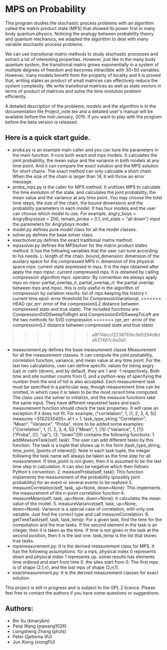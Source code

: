 MPS on Probability
===

This program studies the stochastic process problems with an algorithm called the matrix product state (MPS) that showed its power first in many body quantum physics. Noticing the analogy between probability theory and quantum mechanics, we adapted the algorithm to deal with many variable stochastic process problems.

We can use transitional matrix methods to study stochastic processes and extract a lot of interesting properties. However, just like in the many body quantum system, the transitional matrix grows exponentially in a system of multiple degrees of freedom and becomes intractible with 30~50 variables. However, many models benefit from the property of locality and it is proved that, writing states as product of small matrices can effectively reduce the system complexity. We write transitional matrices as well as state vectors in terms of product of matrices and solve the time evolution problem efficiently.

A detailed description of the problems, models and the algorithm is in the documentation file Project_note.tex and a detailed user's manual will be available before the mid-January, 2015. If you want to play with the program before the beta version is released. 

Here is a quick start guide.
---
* proba.py is an example main caller and you can tune the parameters in the main function. It runs both exact and mps models. It calculates the joint probability, the mean value and the variance in both models at any time point. And it can compare the exact solution and the MPS solution for short chains. The exact method can only calculate a short chain. When the size of the chain is larger than 14, it will throw an error message.
* proba_mps.py is the caller for MPS method. It unitlizes MPS to calculate the time evolution of the state, and calculates the joint probability, the mean value and the variance at any time point. You may choose the total time steps, the size of the chain, the bound dimensions and the probability parameters in each model. It has four models and the user can choose which model to use. For example, angry_boys = AngryBoys(size = 200, remain_proba = 0.1, init_state = "all down") input the parameters for Angryboys model.
* model.py defines pure model class for all the model classes. 
* solver.py defines the base solver class. 
* exactsolver.py defines the exact traditional matrix method.
* mpssolver.py defines the MPSsolver for the matrix product states method. It has the following variables that the user can tune according to his needs. 
    L: length of the chain. 
    bound_dimension: dimension of the auxilary space for the compressed MPS
    n: dimension of the physical space
    mps: current state expressed in mps. It is the mps obtained after apply the mpo
    mpsc: current compressed mps. It is obtained by calling compression algorithm
    mpo: operator. By convention we always apply mpo on mpsc
    partial_overlap_lr, partial_overlap_rl: the partial overlap between mps and mpsc. this is only useful in the algorithm of compression by variation
    results: list of mps keeping the history
    t: current time
    epsil: error threshold for CompressionVariational.
<<<<<<< HEAD
    cpr_err: error of the compression(L2 distance between compressed state and true state).
The included functions are:
CompressionSVDSweepToRight and CompressionSVDSweepToLeft are the two methods for SVD compression
=======
    cpr_err: error of the compression(L2 distance between compressed state and true state)
>>>>>>> a8f74bccf2238781bc9e5294d8da637467c4a2b0

* measurement.py defines the base measurement classe Measurement for all the measurement classes. It can compute the joint probability, correlation function, variance, and mean value at any time point. For the last two calculations, user can define specific values for being angry (up) or calm (down), and by default, they are 1 and -1 respectively. Both time and site number counts from 0, and a python-way of specifying the number from the end of list is also accepted. Each measurement task must be specified in a particular way, though measurement time can be omitted, in which case it is taken to be the most recent time computed. The class uses the solver to initialize, and the measure functions take the same input. They have different requested tasks and each measurement function should check the task properties. It will raise an exception if it does not fit. 
  For example, ("correlation", 1, [1, 2, 3, 4, 5]) measures <S1*S2*S3*S4*S5> at t = 1, task_type_string "Correlation", "Mean", "Variance", "Proba", more to be added some examples:("Correlation", 1, [1, 2, 3, 4, 5]) ("Mean", 1, [1]) ("Variance", 1, [1])("Proba", [(1, "up"), (3, "down")])It contains the following functions:
      1. addMeasureTask(self, task): The user can add different tasks by this function. The task is a tuple that shows up in the form (task_type_string, time_point, [points of interest]). Note in each task tuple, the integer following the task name will always be taken as the time step for all measurement. If time_point is not given, then it is assumed to be the last time step in calculation. It can also be negative which then follows Python's convention.
      2. measureProba(self, task): This function implements the measurement of the probability (possibly joint probability) for an event or several events to be realized
      3. measureCorrelation(self, task, up=None, down=None): This implements the measurement of the n-point correlation function
      4. measureMean(self, task, up=None, down=None): It calculates the mean value of the model.
      5. measureVariance(self, task, up=None, down=None): Variance is a special case of correlation, with only one variable. Just find the correct type and call measureCorrelation.
      6. getTimeTask(self, task, task_temp): For a given task, find the time for the computation and the true tasks. If the second element in the task is an integer, then it is taken as the time. If time is not given in the task at the second position, then it is the last one. task_temp is the list that stores true tasks.
* mpsmeasurement.py: It is the derived measurement class for MPS. It has the following assumptions: for a mps, physical index 0 represents down and physical index 1 represents up. solver.results has elements time ordered and start from time 0. the sites start from 0. The first mps is of shape (2,1,n), and the last mps of shape (2,n,1).
* exactmeasurement.py: It is the derived measurement classes for exact solution. 


This project is still in progress and is subject to the GPL 2 licence. Please feel free to contact the authors if you have some questions or suggestions.

Authors:
---
* Bin Xu (binarybin)
* Peiqi Wang (pqwang1026)
* Liangsheng Zhang (phzls)
* Peter Gjeltema (PJ)
* Jun Xiong (xiongPU)
